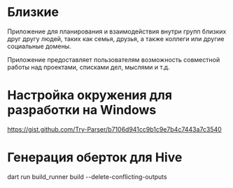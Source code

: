 # Близкие

Приложение для планирования и взаимодействия внутри групп близких друг другу людей, таких как семья, друзья, а также коллеги или другие социальные домены.

Приложение предоставляет пользователям возможность совместной работы над проектами, списками дел, мыслями и т.д.

# Настройка окружения для разработки на Windows
https://gist.github.com/Try-Parser/b7106d941cc9b1c9e7b4c7443a7c3540

# Генерация оберток для Hive
dart run build_runner build --delete-conflicting-outputs
